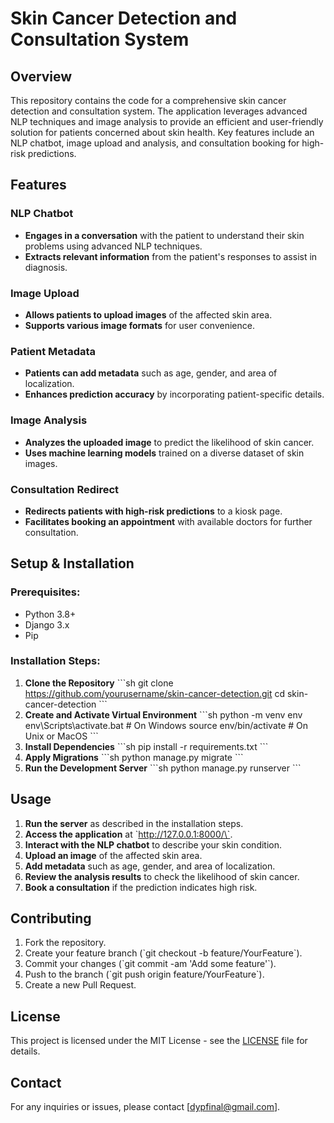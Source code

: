 
# Skin Cancer Detection and Consultation System

## Overview

This repository contains the code for a comprehensive skin cancer detection and consultation system. The application leverages advanced NLP techniques and image analysis to provide an efficient and user-friendly solution for patients concerned about skin health. Key features include an NLP chatbot, image upload and analysis, and consultation booking for high-risk predictions.

## Features

### NLP Chatbot
- **Engages in a conversation** with the patient to understand their skin problems using advanced NLP techniques.
- **Extracts relevant information** from the patient's responses to assist in diagnosis.

### Image Upload
- **Allows patients to upload images** of the affected skin area.
- **Supports various image formats** for user convenience.

### Patient Metadata
- **Patients can add metadata** such as age, gender, and area of localization.
- **Enhances prediction accuracy** by incorporating patient-specific details.

### Image Analysis
- **Analyzes the uploaded image** to predict the likelihood of skin cancer.
- **Uses machine learning models** trained on a diverse dataset of skin images.

### Consultation Redirect
- **Redirects patients with high-risk predictions** to a kiosk page.
- **Facilitates booking an appointment** with available doctors for further consultation.

## Setup & Installation

### Prerequisites:
- Python 3.8+
- Django 3.x
- Pip

### Installation Steps:
1. **Clone the Repository**
    \`\`\`sh
    git clone https://github.com/yourusername/skin-cancer-detection.git
    cd skin-cancer-detection
    \`\`\`
2. **Create and Activate Virtual Environment**
    \`\`\`sh
    python -m venv env
    env\Scripts\activate.bat  # On Windows
    source env/bin/activate   # On Unix or MacOS
    \`\`\`
3. **Install Dependencies**
    \`\`\`sh
    pip install -r requirements.txt
    \`\`\`
4. **Apply Migrations**
    \`\`\`sh
    python manage.py migrate
    \`\`\`
5. **Run the Development Server**
    \`\`\`sh
    python manage.py runserver
    \`\`\`

## Usage

1. **Run the server** as described in the installation steps.
2. **Access the application** at \`http://127.0.0.1:8000/\`.
3. **Interact with the NLP chatbot** to describe your skin condition.
4. **Upload an image** of the affected skin area.
5. **Add metadata** such as age, gender, and area of localization.
6. **Review the analysis results** to check the likelihood of skin cancer.
7. **Book a consultation** if the prediction indicates high risk.

## Contributing

1. Fork the repository.
2. Create your feature branch (\`git checkout -b feature/YourFeature\`).
3. Commit your changes (\`git commit -am 'Add some feature'\`).
4. Push to the branch (\`git push origin feature/YourFeature\`).
5. Create a new Pull Request.

## License

This project is licensed under the MIT License - see the [LICENSE](LICENSE) file for details.

## Contact

For any inquiries or issues, please contact [dypfinal@gmail.com].

